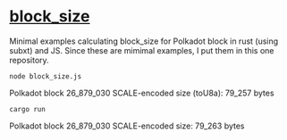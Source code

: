 # [block_size](https://github.com/rogerjbos/block_size)
Minimal examples calculating block_size for Polkadot block in rust (using subxt) and JS.  Since these are mimimal examples, I put them in this one repository.


```
node block_size.js
```
Polkadot block 26_879_030 SCALE-encoded size (toU8a): 79_257 bytes

```
cargo run
```
Polkadot block 26_879_030 SCALE-encoded size: 79_263 bytes
